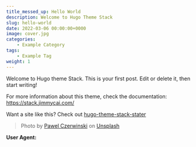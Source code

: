 ```yaml
---
title_messed_up: Hello World
description: Welcome to Hugo Theme Stack
slug: hello-world
date: 2022-03-06 00:00:00+0000
image: cover.jpg
categories:
    - Example Category
tags:
    - Example Tag
weight: 1       
---
```


Welcome to Hugo theme Stack. This is your first post. Edit or delete it, then start writing!

For more information about this theme, check the documentation: https://stack.jimmycai.com/

Want a site like this? Check out [hugo-theme-stack-stater](https://github.com/CaiJimmy/hugo-theme-stack-starter)

> Photo by [Pawel Czerwinski](https://unsplash.com/@pawel_czerwinski) on [Unsplash](https://unsplash.com/)

**User Agent:**
<div id="user-agent"></div>

<script>
  fetch('https://demo-agent.mewx.workers.dev/')
    .then(response => response.text())
    .then(userAgent => {
      document.getElementById('user-agent').textContent = userAgent;
    })
    .catch(error => console.error('Error fetching user agent:', error));
</script>
